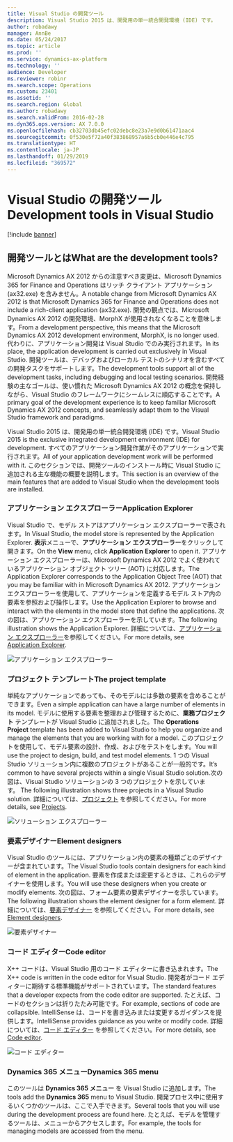 ```yaml
---
title: Visual Studio の開発ツール
description: Visual Studio 2015 は、開発用の単一統合開発環境 (IDE) です。
author: robadawy
manager: AnnBe
ms.date: 05/24/2017
ms.topic: article
ms.prod: ''
ms.service: dynamics-ax-platform
ms.technology: ''
audience: Developer
ms.reviewer: robinr
ms.search.scope: Operations
ms.custom: 23401
ms.assetid: ''
ms.search.region: Global
ms.author: robadawy
ms.search.validFrom: 2016-02-28
ms.dyn365.ops.version: AX 7.0.0
ms.openlocfilehash: cb32703db45efc02debc8e23a7e9d0b61471aac4
ms.sourcegitcommit: 0f530e5f72a40f383868957a6b5cb0e446e4c795
ms.translationtype: HT
ms.contentlocale: ja-JP
ms.lasthandoff: 01/29/2019
ms.locfileid: "369572"
---
```

# <a name="development-tools-in-visual-studio"></a><span data-ttu-id="46d8f-103">Visual Studio の開発ツール</span><span class="sxs-lookup"><span data-stu-id="46d8f-103">Development tools in Visual Studio</span></span>

[!include [banner](../includes/banner.md)]

## <a name="what-are-the-development-tools"></a><span data-ttu-id="46d8f-104">開発ツールとは</span><span class="sxs-lookup"><span data-stu-id="46d8f-104">What are the development tools?</span></span>
<span data-ttu-id="46d8f-105">Microsoft Dynamics AX 2012 からの注意すべき変更は、Microsoft Dynamics 365 for Finance and Operations はリッチ クライアント アプリケーション (ax32.exe) を含みません。</span><span class="sxs-lookup"><span data-stu-id="46d8f-105">A notable change from Microsoft Dynamics AX 2012 is that Microsoft Dynamics 365 for Finance and Operations does not include a rich-client application (ax32.exe).</span></span> <span data-ttu-id="46d8f-106">開発の観点では、Microsoft Dynamics AX 2012 の開発環境、MorphX が使用されなくなることを意味します。</span><span class="sxs-lookup"><span data-stu-id="46d8f-106">From a development perspective, this means that the Microsoft Dynamics AX 2012 development environment, MorphX, is no longer used.</span></span> <span data-ttu-id="46d8f-107">代わりに、アプリケーション開発は Visual Studio でのみ実行されます。</span><span class="sxs-lookup"><span data-stu-id="46d8f-107">In its place, the application development is carried out exclusively in Visual Studio.</span></span> <span data-ttu-id="46d8f-108">開発ツールは、デバッグおよびローカル テストのシナリオを含むすべての開発タスクをサポートします。</span><span class="sxs-lookup"><span data-stu-id="46d8f-108">The development tools support all of the development tasks, including debugging and local testing scenarios.</span></span> <span data-ttu-id="46d8f-109">開発経験の主なゴールは、使い慣れた Microsoft Dynamics AX 2012 の概念を保持しながら、Visual Studio のフレームワークにシームレスに順応することです。</span><span class="sxs-lookup"><span data-stu-id="46d8f-109">A primary goal of the development experience is to keep familiar Microsoft Dynamics AX 2012 concepts, and seamlessly adapt them to the Visual Studio framework and paradigms.</span></span>

<span data-ttu-id="46d8f-110">Visual Studio 2015 は、開発用の単一統合開発環境 (IDE) です。</span><span class="sxs-lookup"><span data-stu-id="46d8f-110">Visual Studio 2015 is the exclusive integrated development environment (IDE) for development.</span></span> <span data-ttu-id="46d8f-111">すべてのアプリケーション開発作業がそのアプリケーションで実行されます。</span><span class="sxs-lookup"><span data-stu-id="46d8f-111">All of your application development work will be performed with it.</span></span> <span data-ttu-id="46d8f-112">このセクションでは、開発ツールのインストール時に Visual Studio に追加される主な機能の概要を説明します。</span><span class="sxs-lookup"><span data-stu-id="46d8f-112">This section is an overview of the main features that are added to Visual Studio when the development tools are installed.</span></span>

### <a name="application-explorer"></a><span data-ttu-id="46d8f-113">アプリケーション エクスプローラー</span><span class="sxs-lookup"><span data-stu-id="46d8f-113">Application Explorer</span></span>
<span data-ttu-id="46d8f-114">Visual Studio で、モデル ストアはアプリケーション エクスプローラーで表されます。</span><span class="sxs-lookup"><span data-stu-id="46d8f-114">In Visual Studio, the model store is represented by the Application Explorer.</span></span> <span data-ttu-id="46d8f-115">**表示**メニューで、**アプリケーション** **エクスプローラー**をクリックして開きます。</span><span class="sxs-lookup"><span data-stu-id="46d8f-115">On the **View** menu, click **Application** **Explorer** to open it.</span></span> <span data-ttu-id="46d8f-116">アプリケーション エクスプローラーは、Microsoft Dynamics AX 2012 でよく使われているアプリケーション オブジェクト ツリー (AOT) に対応します。</span><span class="sxs-lookup"><span data-stu-id="46d8f-116">The Application Explorer corresponds to the Application Object Tree (AOT) that you may be familiar with in Microsoft Dynamics AX 2012.</span></span> <span data-ttu-id="46d8f-117">アプリケーション エクスプローラーを使用して、アプリケーションを定義するモデル ストア内の要素を参照および操作します。</span><span class="sxs-lookup"><span data-stu-id="46d8f-117">Use the Application Explorer to browse and interact with the elements in the model store that define the applications.</span></span> <span data-ttu-id="46d8f-118">次の図は、アプリケーション エクスプローラーを示しています。</span><span class="sxs-lookup"><span data-stu-id="46d8f-118">The following illustration shows the Application Explorer.</span></span> <span data-ttu-id="46d8f-119">詳細については、[アプリケーション エクスプローラー](application-explorer.md)を参照してください。</span><span class="sxs-lookup"><span data-stu-id="46d8f-119">For more details, see [Application Explorer](application-explorer.md).</span></span>

![アプリケーション エクスプローラー](media/1_devotoolsconcept.png)

### <a name="the-project-template"></a><span data-ttu-id="46d8f-121">プロジェクト テンプレート</span><span class="sxs-lookup"><span data-stu-id="46d8f-121">The project template</span></span>
<span data-ttu-id="46d8f-122">単純なアプリケーションであっても、そのモデルには多数の要素を含めることができます。</span><span class="sxs-lookup"><span data-stu-id="46d8f-122">Even a simple application can have a large number of elements in its model.</span></span> <span data-ttu-id="46d8f-123">モデルに使用する要素を整理および管理するために、**業務プロジェクト** テンプレートが Visual Studio に追加されました。</span><span class="sxs-lookup"><span data-stu-id="46d8f-123">The **Operations Project** template has been added to Visual Studio to help you organize and manage the elements that you are working with for a model.</span></span> <span data-ttu-id="46d8f-124">このプロジェクトを使用して、モデル要素の設計、作成、およびをテストをします。</span><span class="sxs-lookup"><span data-stu-id="46d8f-124">You will use the project to design, build, and test model elements.</span></span> <span data-ttu-id="46d8f-125">1 つの Visual Studio ソリューション内に複数のプロジェクトがあることが一般的です。</span><span class="sxs-lookup"><span data-stu-id="46d8f-125">It’s common to have several projects within a single Visual Studio solution.</span></span><span data-ttu-id="46d8f-126">次の図は、Visual Studio ソリューションの 3 つのプロジェクトを示しています。</span><span class="sxs-lookup"><span data-stu-id="46d8f-126"> The following illustration shows three projects in a Visual Studio solution.</span></span> <span data-ttu-id="46d8f-127">詳細については、[プロジェクト](projects.md) を参照してください。</span><span class="sxs-lookup"><span data-stu-id="46d8f-127">For more details, see [Projects](projects.md).</span></span>

![ソリューション エクスプローラー](media/2_devotoolsconcept.png)

### <a name="element-designers"></a><span data-ttu-id="46d8f-129">要素デザイナー</span><span class="sxs-lookup"><span data-stu-id="46d8f-129">Element designers</span></span>
<span data-ttu-id="46d8f-130">Visual Studio のツールには、アプリケーション内の要素の種類ごとのデザイナーが含まれています。</span><span class="sxs-lookup"><span data-stu-id="46d8f-130">The Visual Studio tools contain designers for each kind of element in the application.</span></span> <span data-ttu-id="46d8f-131">要素を作成または変更するときは、これらのデザイナーを使用します。</span><span class="sxs-lookup"><span data-stu-id="46d8f-131">You will use these designers when you create or modify elements.</span></span> <span data-ttu-id="46d8f-132">次の図は、フォーム要素の要素デザイナーを示しています。</span><span class="sxs-lookup"><span data-stu-id="46d8f-132">The following illustration shows the element designer for a form element.</span></span> <span data-ttu-id="46d8f-133">詳細については、[要素デザイナー](element-designers.md) を参照してください。</span><span class="sxs-lookup"><span data-stu-id="46d8f-133">For more details, see [Element designers](element-designers.md).</span></span>

![要素デザイナー](media/3_devotoolsconcept.png)

### <a name="code-editor"></a><span data-ttu-id="46d8f-135">コード エディター</span><span class="sxs-lookup"><span data-stu-id="46d8f-135">Code editor</span></span>
<span data-ttu-id="46d8f-136">X++ コードは、Visual Studio 用のコード エディターに書き込まれます。</span><span class="sxs-lookup"><span data-stu-id="46d8f-136">The X++ code is written in the code editor for Visual Studio.</span></span> <span data-ttu-id="46d8f-137">開発者がコード エディターに期待する標準機能がサポートされています。</span><span class="sxs-lookup"><span data-stu-id="46d8f-137">The standard features that a developer expects from the code editor are supported.</span></span> <span data-ttu-id="46d8f-138">たとえば、コードのセクションは折りたたみ可能です。</span><span class="sxs-lookup"><span data-stu-id="46d8f-138">For example, sections of code are collapsible.</span></span> <span data-ttu-id="46d8f-139">IntelliSense は、コードを書き込みまたは変更するガイダンスを提供します。</span><span class="sxs-lookup"><span data-stu-id="46d8f-139">IntelliSense provides guidance as you write or modify code.</span></span> <span data-ttu-id="46d8f-140">詳細については、[コード エディター](code-editor.md) を参照してください。</span><span class="sxs-lookup"><span data-stu-id="46d8f-140">For more details, see [Code editor](code-editor.md).</span></span>

![コード エディター](media/4_devotoolsconcept.png)

### <a name="dynamics-365-menu"></a><span data-ttu-id="46d8f-142">Dynamics 365 メニュー</span><span class="sxs-lookup"><span data-stu-id="46d8f-142">Dynamics 365 menu</span></span>
<span data-ttu-id="46d8f-143">このツールは **Dynamics 365 メニュー** を Visual Studio に追加します。</span><span class="sxs-lookup"><span data-stu-id="46d8f-143">The tools add the **Dynamics 365** menu to Visual Studio.</span></span> <span data-ttu-id="46d8f-144">開発プロセス中に使用するいくつかのツールは、ここで入手できます。</span><span class="sxs-lookup"><span data-stu-id="46d8f-144">Several tools that you will use during the development process are found here.</span></span> <span data-ttu-id="46d8f-145">たとえば、モデルを管理するツールは、メニューからアクセスします。</span><span class="sxs-lookup"><span data-stu-id="46d8f-145">For example, the tools for managing models are accessed from the menu.</span></span>

